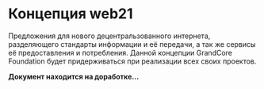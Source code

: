 # Концепция web21

Предложения для нового децентральзованного интернета, разделяющего стандарты информации и её передачи, а так же сервисы её предоставления и потребления. Данной концепции GrandCore Foundation будет придерживаться при реализации всех своих проектов.

**Документ находится на доработке...**
